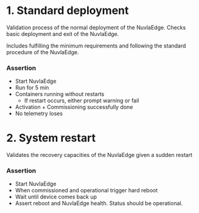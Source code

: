 # 1. Standard deployment

Validation process of the normal deployment of the NuvlaEdge. Checks basic
deployment and exit of the NuvlaEdge.

Includes fulfilling the minimum requirements and following the standard
procedure of the NuvlaEdge.

### Assertion

- Start NuvlaEdge
- Run for 5 min
- Containers running without restarts
    - If restart occurs, either prompt warning or fail
- Activation + Commissioning successfully done
- No telemetry loses

# 2. System restart

Validates the recovery capacities of the NuvlaEdge given a sudden restart

### Assertion

- Start NuvlaEdge
- When commissioned and operational trigger hard reboot
- Wait until device comes back up
- Assert reboot and NuvlaEdge health. Status should be operational.